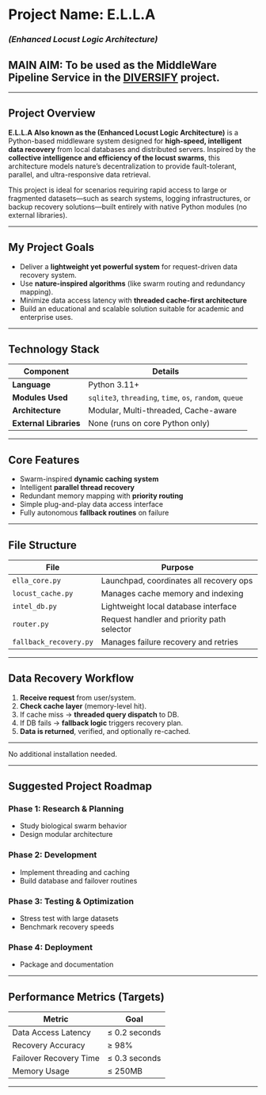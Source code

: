  <!--- 1234567890123456789  -->
 # Project Name: **E.L.L.A**  
### *(Enhanced Locust Logic Architecture)*
## MAIN AIM: To be used as the MiddleWare Pipeline Service in the [DIVERSIFY](https://github.com/Contractor-x/The-DIVERSIFY-Project) project.
---

## Project Overview

**E.L.L.A Also known as the (Enhanced Locust Logic Architecture)** is a Python-based middleware system designed for **high-speed, intelligent data recovery** from local databases and distributed servers. Inspired by the **collective intelligence and efficiency of the locust swarms**, this architecture models nature’s decentralization to provide fault-tolerant, parallel, and ultra-responsive data retrieval.

This project is ideal for scenarios requiring rapid access to large or fragmented datasets—such as search systems, logging infrastructures, or backup recovery solutions—built entirely with native Python modules (no external libraries).

---

## My Project Goals

- Deliver a **lightweight yet powerful system** for request-driven data recovery system.
- Use **nature-inspired algorithms** (like swarm routing and redundancy mapping).
- Minimize data access latency with **threaded cache-first architecture**
- Build an educational and scalable solution suitable for academic and enterprise uses.

---

## Technology Stack

| Component | Details |
|----------|---------|
| **Language** | Python 3.11+ |
| **Modules Used** | `sqlite3`, `threading`, `time`, `os`, `random`, `queue` |
| **Architecture** | Modular, Multi-threaded, Cache-aware |
| **External Libraries** | None (runs on core Python only) |

---

## Core Features

-  Swarm-inspired **dynamic caching system**
-  Intelligent **parallel thread recovery**
-  Redundant memory mapping with **priority routing**
-  Simple plug-and-play data access interface
-  Fully autonomous **fallback routines** on failure

---

## File Structure

| File | Purpose |
|------|---------|
| `ella_core.py` | Launchpad, coordinates all recovery ops |
| `locust_cache.py` | Manages cache memory and indexing |
| `intel_db.py` | Lightweight local database interface |
| `router.py` | Request handler and priority path selector |
| `fallback_recovery.py` | Manages failure recovery and retries |

---

## Data Recovery Workflow

1. **Receive request** from user/system.
2. **Check cache layer** (memory-level hit).
3. If cache miss → **threaded query dispatch** to DB.
4. If DB fails → **fallback logic** triggers recovery plan.
5. **Data is returned**, verified, and optionally re-cached.

---

No additional installation needed.

---

## Suggested Project Roadmap

### Phase 1: Research & Planning
- Study biological swarm behavior
- Design modular architecture

### Phase 2: Development
- Implement threading and caching
- Build database and failover routines

###  Phase 3: Testing & Optimization
- Stress test with large datasets
- Benchmark recovery speeds

### Phase 4: Deployment
- Package and documentation

---

## Performance Metrics (Targets)

| Metric | Goal |
|--------|------|
| Data Access Latency | ≤ 0.2 seconds |
| Recovery Accuracy | ≥ 98% |
| Failover Recovery Time | ≤ 0.3 seconds |
| Memory Usage | ≤ 250MB |

---




